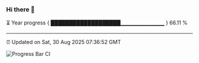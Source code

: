 ### Hi there 👋

⏳ Year progress { ███████████████████▁▁▁▁▁▁▁▁▁▁▁ } 66.11 %

---

⏰ Updated on Sat, 30 Aug 2025 07:36:52 GMT

![Progress Bar CI](https://github.com/IshwaranRudhara/GIT-ACTION/workflows/Progress%20Bar%20CI/badge.svg)

